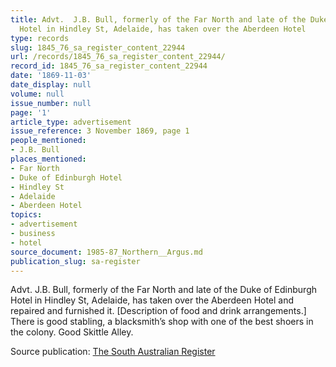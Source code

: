 ```yaml
---
title: Advt.  J.B. Bull, formerly of the Far North and late of the Duke of Edinburgh
  Hotel in Hindley St, Adelaide, has taken over the Aberdeen Hotel
type: records
slug: 1845_76_sa_register_content_22944
url: /records/1845_76_sa_register_content_22944/
record_id: 1845_76_sa_register_content_22944
date: '1869-11-03'
date_display: null
volume: null
issue_number: null
page: '1'
article_type: advertisement
issue_reference: 3 November 1869, page 1
people_mentioned:
- J.B. Bull
places_mentioned:
- Far North
- Duke of Edinburgh Hotel
- Hindley St
- Adelaide
- Aberdeen Hotel
topics:
- advertisement
- business
- hotel
source_document: 1985-87_Northern__Argus.md
publication_slug: sa-register
---
```


Advt.  J.B. Bull, formerly of the Far North and late of the Duke of Edinburgh Hotel in Hindley St, Adelaide, has taken over the Aberdeen Hotel and repaired and furnished it.  [Description of food and drink arrangements.] There is good stabling, a blacksmith’s shop with one of the best shoers in the colony.  Good Skittle Alley.

Source publication: [The South Australian Register](/publications/sa-register/)
